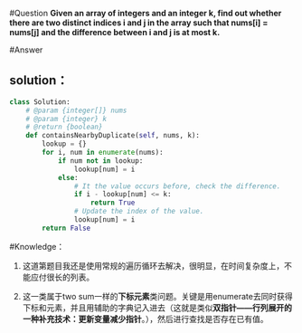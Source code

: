 #Question
**Given an array of integers and an integer k, find out whether there are two distinct indices i and j in the array such that nums[i] = nums[j] and the difference between i and j is at most k.**

#Answer
## solution：
```python
class Solution:
    # @param {integer[]} nums
    # @param {integer} k
    # @return {boolean}
    def containsNearbyDuplicate(self, nums, k):
        lookup = {}
        for i, num in enumerate(nums):
            if num not in lookup:
                lookup[num] = i
            else:
                # It the value occurs before, check the difference.
                if i - lookup[num] <= k:
                    return True
                # Update the index of the value.
                lookup[num] = i
        return False
```

#Knowledge：
1. 这道第题目我还是使用常规的遍历循环去解决，很明显，在时间复杂度上，不能应付很长的列表。

2. 这一类属于two sum一样的**下标元素**类问题。关键是用enumerate去同时获得下标和元素，并且用辅助的字典记入进去（这就是类似**双指针——行列展开的一种补充技术：更新变量减少指针**。），然后进行查找是否存在已有值。
        